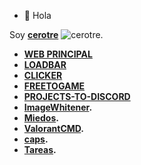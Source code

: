 - 👋 Hola

<!---
cerotre/cerotre is a ✨ special ✨ repository because its `README.md` (this file) appears on your GitHub profile.
You can click the Preview link to take a look at your changes.
--->

Soy **[cerotre](https://github.com/cerotre)**
![cerotre.](https://i.pinimg.com/originals/ab/73/11/ab73116c7ed36d053bfe766605e46f5d.jpg "cerotre")
- **[WEB PRINCIPAL](https://cerotre.github.io)**
- **[LOADBAR](https://cerotre.github.io/loadbar)**
- **[CLICKER](https://cerotre.github.io/Clicker)**
- **[FREETOGAME](https://cerotre.github.io/FreeToGameDiscord)**
- **[PROJECTS-TO-DISCORD](https://cerotre.github.io/ProjectsToDiscord)**
- **[ImageWhitener](https://cerotre.github.io/ImageWhitener).**
- **[Miedos](https://cerotre.github.io/Miedos).**
- **[ValorantCMD](https://cerotre.github.io/ValorantCMD).**
- **[caps](https://cerotre.github.io/caps).**
- **[Tareas](https://cerotre.github.io/tareas).**


